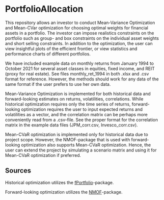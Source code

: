 # PortfolioAllocation
This repository allows an investor to conduct Mean-Variance Optimization and Mean-CVar optimization for choosing optimal weights for financial assets in a portfolio. The investor can impose realistics constraints on the portfolio such as group- and box constraints on the individual asset weights and short selling constraints. In addition to the optimization, the user can view insightful plots of the efficient frontier, or view statistics and performance charts of different portfolios.

We have included example data on monthly returns from January 1994 to October 2021 for several asset classes in equities, fixed income, and REIT (proxy for real estate). See files monthly_ret_1994 in both .xlsx and .csv format for reference. However, the methods should work for any data of the same format if the user prefers to use her own data. 

Mean-Variance Optimization is implemented for both historical data and forward-looking estimates on returns, volatilities, correlations. While historical optimization requires only the time series of returns, forward-looking optimization requires the user to input expected returns and volatilities as a vector, and the correlation matrix can be perhaps more conveniently read from a .csv-file. See the proper format for the correlation matrix in the example data files (JPM_corr.csv, Invesco_corr.csv).

Mean-CVaR optimization is implemented only for historical data due to project scope. However, the NMOF-package that is used with forward-looking optimization also supports Mean-CVaR optimization. Hence, the user can extend the project by simulating a scenario matrix and using it for Mean-CVaR optimization if preferred.

## Sources

Historical optimization utilizes the [fPortfolio](https://cran.r-project.org/web/packages/fPortfolio/index.html)-package.

Forward-looking optimization utilizes the [NMOF](https://cran.r-project.org/web/packages/NMOF/index.html)-package.

